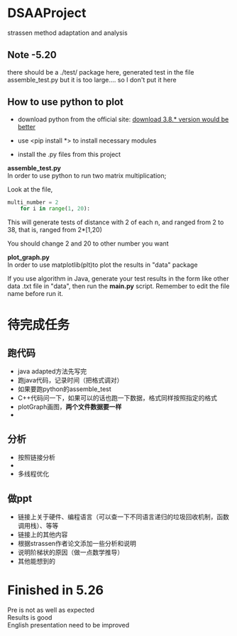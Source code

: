 # DSAAProject
strassen method adaptation and analysis

## Note -5.20
there should be a ./test/ package here, generated test in the file assemble_test.py
but it is too large.... so I don't put it here

## How to use python to plot
* download python from the official site:
[download 3.8.* version would be better](https://www.python.org/downloads/)

* use <pip install *> to install necessary modules

* install the .py files from this project

**assemble_test.py**\
In order to use python to run two matrix multiplication;

Look at the file,

~~~python
multi_number = 2
    for i in range(1, 20):
~~~

This will generate tests of distance with 2 of each n, and ranged from 2 to 38, that is, ranged from 2*[1,20)

You should change 2 and 20 to other number you want

**plot_graph.py**\
In order to use matplotlib(plt)to plot the results in "data" package

If you use algorithm in Java, generate your test results in the form like other data .txt file in "data", then run the **main.py** script. Remember to edit the file name before run it.

# 待完成任务

## 跑代码

* java adapted方法先写完
* 跑java代码，记录时间（把格式调对）
* 如果要跑python的assemble_test
* C++代码问一下，如果可以的话也跑一下数据，格式同样按照指定的格式
* plotGraph画图，**两个文件数据要一样**
* 

## 分析
* 按照链接分析
* 
* 多线程优化

## 做ppt
* 链接上关于硬件、编程语言（可以查一下不同语言递归的垃圾回收机制，函数调用栈）、等等
* 链接上的其他内容
* 根据strassen作者论文添加一些分析和说明
* 说明阶梯状的原因（做一点数学推导）
* 其他能想到的

# Finished in 5.26
Pre is not as well as expected\
Results is good\
English presentation need to be improved
